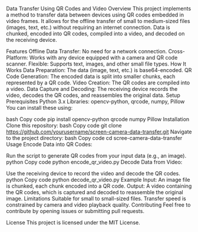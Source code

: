 Data Transfer Using QR Codes and Video
Overview
This project implements a method to transfer data between devices using QR codes embedded in video frames. It allows for the offline transfer of small to medium-sized files (images, text, etc.) without requiring an internet connection. Data is chunked, encoded into QR codes, compiled into a video, and decoded on the receiving device.

Features
Offline Data Transfer: No need for a network connection.
Cross-Platform: Works with any device equipped with a camera and QR code scanner.
Flexible: Supports text, images, and other small file types.
How It Works
Data Preparation: The data (image, text, etc.) is base64-encoded.
QR Code Generation: The encoded data is split into smaller chunks, each represented by a QR code.
Video Creation: The QR codes are compiled into a video.
Data Capture and Decoding: The receiving device records the video, decodes the QR codes, and reassembles the original data.
Setup
Prerequisites
Python 3.x
Libraries: opencv-python, qrcode, numpy, Pillow
You can install these using:

bash
Copy code
pip install opencv-python qrcode numpy Pillow
Installation
Clone this repository:
bash
Copy code
git clone https://github.com/yourusername/screen-camera-data-transfer.git
Navigate to the project directory:
bash
Copy code
cd scree-camera-data-transfer
Usage
Encode Data into QR Codes:

Run the script to generate QR codes from your input data (e.g., an image).
python
Copy code
python encode_qr_video.py
Decode Data from Video:

Use the receiving device to record the video and decode the QR codes.
python
Copy code
python decode_qr_video.py
Example
Input: An image file is chunked, each chunk encoded into a QR code.
Output: A video containing the QR codes, which is captured and decoded to reassemble the original image.
Limitations
Suitable for small to small-sized files.
Transfer speed is constrained by camera and video playback quality.
Contributing
Feel free to contribute by opening issues or submitting pull requests.

License
This project is licensed under the MIT License.
